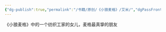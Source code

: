 ```yaml
---
{"dg-publish":true,"permalink":"/书籍/原创/《小狼麦格》/艾米/","dgPassFrontmatter":true}
---
```


《小狼麦格》中的一个纺织工家的女儿，麦格最真挚的朋友